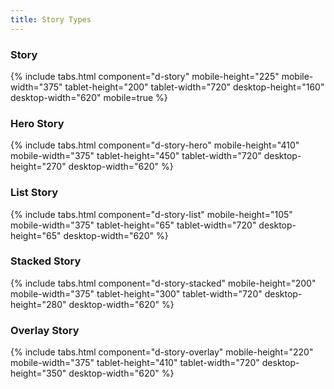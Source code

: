 ```yaml
---
title: Story Types
---
```


### Story

{% include tabs.html component="d-story" mobile-height="225" mobile-width="375" tablet-height="200" tablet-width="720" desktop-height="160" desktop-width="620" mobile=true %}

### Hero Story

{% include tabs.html component="d-story-hero" mobile-height="410" mobile-width="375" tablet-height="450" tablet-width="720" desktop-height="270" desktop-width="620" %}

### List Story

{% include tabs.html component="d-story-list" mobile-height="105" mobile-width="375" tablet-height="65" tablet-width="720" desktop-height="65" desktop-width="620" %}

### Stacked Story

{% include tabs.html component="d-story-stacked" mobile-height="200" mobile-width="375" tablet-height="300" tablet-width="720" desktop-height="280" desktop-width="620" %}

### Overlay Story

{% include tabs.html component="d-story-overlay" mobile-height="220" mobile-width="375" tablet-height="410" tablet-width="720" desktop-height="350" desktop-width="620" %}
